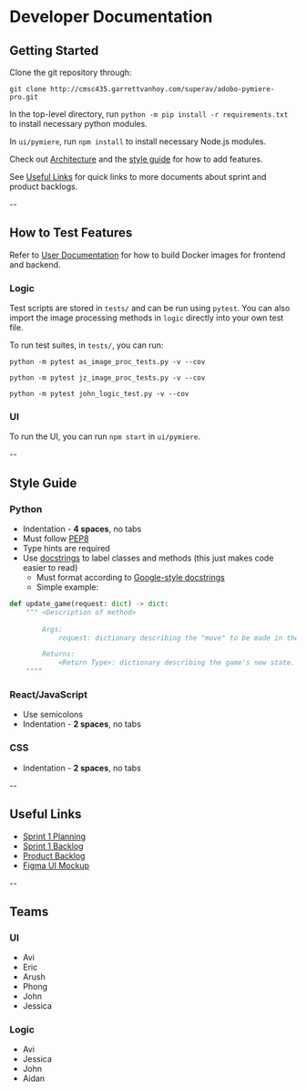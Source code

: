 # Developer Documentation

## Getting Started

Clone the git repository through:

`git clone http://cmsc435.garrettvanhoy.com/superav/adobo-pymiere-pro.git`

In the top-level directory, run `python -m pip install -r requirements.txt` to install necessary python modules.

In `ui/pymiere`, run `npm install` to install necessary Node.js modules.

Check out [Architecture](./architecture.md) and the [style guide](#style-guide) for how to add features.

See [Useful Links](#useful-links) for quick links to more documents about sprint and product backlogs.

--

## How to Test Features

Refer to [User Documentation](./userdocs.md) for how to build Docker images for frontend and backend.

### Logic

Test scripts are stored in `tests/` and can be run using `pytest`. You can also import the image processing methods
in `logic` directly into your own test file.

To run test suites, in `tests/`, you can run:

```
python -m pytest as_image_proc_tests.py -v --cov

python -m pytest jz_image_proc_tests.py -v --cov

python -m pytest john_logic_test.py -v --cov
``` 

### UI

To run the UI, you can run `npm start` in `ui/pymiere`.

--

## Style Guide

### Python

- Indentation - **4 spaces**, no tabs
- Must follow [PEP8](https://pep8.org/)
- Type hints are required
- Use [docstrings](https://www.python.org/dev/peps/pep-0257) to label classes and methods (this just makes code easier to read)
  - Must format according to [Google-style docstrings](https://sphinxcontrib-napoleon.readthedocs.io/en/latest/example_google.html)
  - Simple example:

```python
def update_game(request: dict) -> dict:
    """ <Description of method>
    
        Args:
            request: dictionary describing the "move" to be made in the game

        Returns:
            <Return Type>: dictionary describing the game's new state.
    """"
```

### React/JavaScript

- Use semicolons
- Indentation - **2 spaces**, no tabs

### CSS

- Indentation - **2 spaces**, no tabs

--

## Useful Links

- [Sprint 1 Planning](https://docs.google.com/document/d/1P07zavGMqTPCiqGF2OF3D2gBqslt_bnp2AIl3g_MXNg/edit?usp=sharing)
- [Sprint 1 Backlog](https://docs.google.com/spreadsheets/d/1AZSluWLcC_vbxHlxw8vF818qNlPNkdO_HmxYUeLmf6o/edit#gid=0)
- [Product Backlog](https://docs.google.com/spreadsheets/d/1unLgkR4rvNnqmJrZjnZdQsl4nE7awgJnOwqOPmWbu08/edit#gid=0)
- [Figma UI Mockup](https://www.figma.com/file/bmx8HOgE1KYulGbAN5Yn50/Adobe-Pymiere?node-id=0%3A1)

--

## Teams

### UI

- Avi
- Eric
- Arush
- Phong
- John
- Jessica

### Logic

- Avi
- Jessica
- John
- Aidan
